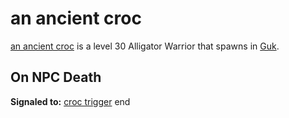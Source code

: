 # an ancient croc



[an ancient croc](/npc/65139) is a level 30 Alligator Warrior that spawns in [Guk](/zone/65).



## On NPC Death

**Signaled to:**  [croc trigger](/npc/65150)
end